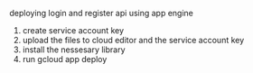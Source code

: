 deploying login and register api using app engine

1. create service account key
2. upload the files to cloud editor and the service account key
3. install the nessesary library
4. run gcloud app deploy

